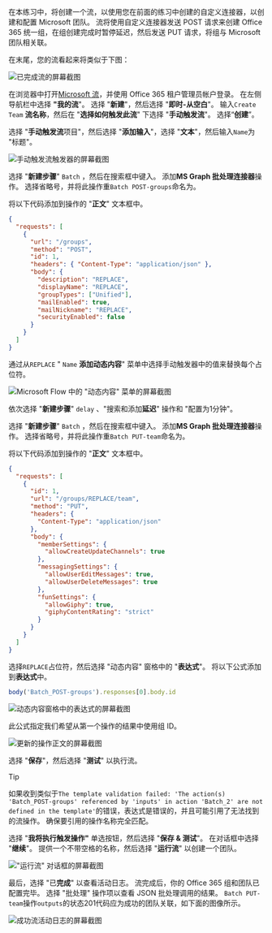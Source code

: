 <!-- markdownlint-disable MD002 MD041 -->

在本练习中，将创建一个流，以使用您在前面的练习中创建的自定义连接器，以创建和配置 Microsoft 团队。 流将使用自定义连接器发送 POST 请求来创建 Office 365 统一组，在组创建完成时暂停延迟，然后发送 PUT 请求，将组与 Microsoft 团队相关联。

在末尾，您的流看起来将类似于下图：

![已完成流的屏幕截图](./images/flow-team1.png)

在浏览器中打开[Microsoft 流](https://flow.microsoft.com)，并使用 Office 365 租户管理员帐户登录。 在左侧导航栏中选择 **"我的流**"。 选择 "**新建**"，然后选择 "**即时-从空白**"。 输入`Create Team` **流名称**，然后在 "**选择如何触发此流**" 下选择 "**手动触发流**"。 选择“**创建**”。

选择 "**手动触发流**项目"，然后选择 "**添加输入**"，选择 "**文本**"，然后输入`Name`为 "标题"。

![手动触发流触发器的屏幕截图](./images/flow-team6.png)

选择 "**新建步骤**" `Batch` ，然后在搜索框中键入。 添加**MS Graph 批处理连接器**操作。 选择省略号，并将此操作重`Batch POST-groups`命名为。

将以下代码添加到操作的 "**正文**" 文本框中。

```json
{
  "requests": [
    {
      "url": "/groups",
      "method": "POST",
      "id": 1,
      "headers": { "Content-Type": "application/json" },
      "body": {
        "description": "REPLACE",
        "displayName": "REPLACE",
        "groupTypes": ["Unified"],
        "mailEnabled": true,
        "mailNickname": "REPLACE",
        "securityEnabled": false
      }
    }
  ]
}
```

通过从`REPLACE` " `Name` **添加动态内容**" 菜单中选择手动触发器中的值来替换每个占位符。

![Microsoft Flow 中的 "动态内容" 菜单的屏幕截图](./images/flow-team2.png)

依次选择 "**新建步骤**" `delay` 、"搜索和添加**延迟**" 操作和 "配置为1分钟"。

选择 "**新建步骤**" `Batch` ，然后在搜索框中键入。 添加**MS Graph 批处理连接器**操作。 选择省略号，并将此操作重`Batch PUT-team`命名为。

将以下代码添加到操作的 "**正文**" 文本框中。

```json
{
  "requests": [
    {
      "id": 1,
      "url": "/groups/REPLACE/team",
      "method": "PUT",
      "headers": {
        "Content-Type": "application/json"
      },
      "body": {
        "memberSettings": {
          "allowCreateUpdateChannels": true
        },
        "messagingSettings": {
          "allowUserEditMessages": true,
          "allowUserDeleteMessages": true
        },
        "funSettings": {
          "allowGiphy": true,
          "giphyContentRating": "strict"
        }
      }
    }
  ]
}
```

选择`REPLACE`占位符，然后选择 "动态内容" 窗格中的 "**表达式**"。 将以下公式添加到**表达式**中。

```js
body('Batch_POST-groups').responses[0].body.id
```

![动态内容窗格中的表达式的屏幕截图](./images/flow-formula.png)

此公式指定我们希望从第一个操作的结果中使用组 ID。

![更新的操作正文的屏幕截图](./images/flow-team3.png)

选择 "**保存**"，然后选择 "**测试**" 以执行流。

> [!TIP]
> 如果收到类似于`The template validation failed: 'The action(s) 'Batch_POST-groups' referenced by 'inputs' in action 'Batch_2' are not defined in the template'`的错误，表达式是错误的，并且可能引用了无法找到的流操作。 确保要引用的操作名称完全匹配。

选择 "**我将执行触发操作"** 单选按钮，然后选择 "**保存 & 测试**"。 在对话框中选择 "**继续**"。 提供一个不带空格的名称，然后选择 "**运行流**" 以创建一个团队。

!["运行流" 对话框的屏幕截图](./images/flow-team4.png)

最后，选择 "已**完成**" 以查看活动日志。 流完成后，你的 Office 365 组和团队已配置完毕。 选择 "批处理" 操作项以查看 JSON 批处理调用的结果。 `Batch PUT-team`操作`outputs`的状态201代码应为成功的团队关联，如下面的图像所示。

![成功流活动日志的屏幕截图](./images/flow-team5.png)
